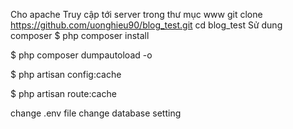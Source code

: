 Cho apache
Truy cập tới server
trong thư mục www
git clone https://github.com/uonghieu90/blog_test.git
cd blog_test
Sử dung composer
$ php composer install

$ php composer dumpautoload -o

$ php artisan config:cache

$ php artisan route:cache

change .env file 
change database setting
